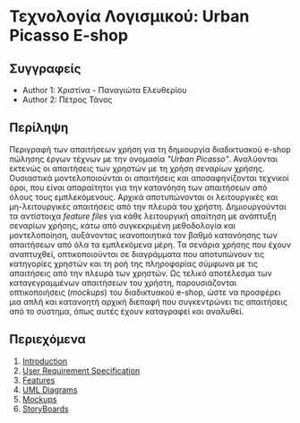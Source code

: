 # Τεχνολογία Λογισμικού: Urban Picasso E-shop

## Συγγραφείς

- Author 1: Χριστίνα - Παναγιώτα Ελευθερίου
- Author 2: Πέτρος Τάνος

## Περίληψη

Περιγραφή των απαιτήσεων χρήση για τη δημιουργία διαδικτυακού e-shop πώλησης έργων τέχνων με την ονομασία *"Urban Picasso"*. Αναλύονται εκτενώς οι απαιτήσεις των χρηστών με τη χρήση σεναρίων χρήσης. Ουσιαστικά μοντελοποιούνται οι απαιτήσεις και αποσαφηνίζονται τεχνικοί όροι, που είναι απαραίτητοι για την κατανόηση των απαιτήσεων από όλους τους εμπλεκόμενους. Αρχικά αποτυπώνονται οι λειτουργικές και μη-λειτουργικές απαιτήσεις από την πλευρά του χρήστη. Δημιουργούνται τα αντίστοιχα *feature files* για κάθε λειτουργική απαίτηση με ανάπτυξη σεναρίων χρήσης, κάτω από συγκεκριμένη μεθοδολογία και μοντελοποίηση, αυξάνοντας ικανοποιητικά τον βαθμό κατανόησης των απαιτήσεων από όλα τα εμπλεκόμενα μέρη. Τα σενάρια χρήσης που έχουν αναπτυχθεί, οπτικοποιούνται σε διαγράμματα που αποτυπώνουν τις κατηγορίες χρηστών και τη ροή της πληροφορίας σύμφωνα με τις απαιτήσεις από την πλευρά των χρηστών. Ως τελικό αποτέλεσμα των καταγεγραμμένων απαιτήσεων του χρήστη, παρουσιάζονται οπτικοποιήσεις (*mockups*) του διαδικτυακού e-shop, ώστε να προσφέρει μια απλή και κατανοητή αρχική διεπαφή που συγκεντρώνει τις απαιτήσεις από το σύστημα, όπως αυτές έχουν καταγραφεί και αναλυθεί. 

## Περιεχόμενα

  1. [Introduction](https://github.com/elefthcn/Software_Development/blob/master/documentation/intro.md)
  2. [User Requirement Specification](https://github.com/elefthcn/Software_Development/blob/master/documentation/requirements.md)
  3. [Features](https://github.com/elefthcn/Software_Development/tree/master/requirements)
  4. [UML Diagrams](https://github.com/elefthcn/Software_Development/blob/master/documentation/UML-Diagrams)
  5. [Mockups](https://github.com/elefthcn/Software_Development/blob/master/documentation/Mockups)
  6. [StoryBoards](https://github.com/elefthcn/Software_Development/blob/master/documentation/demo-storyboard.md)
